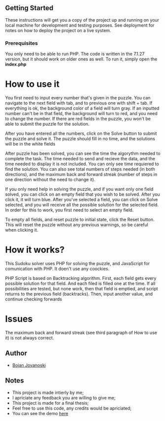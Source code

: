 ## Getting Started
These instructions will get you a copy of the project up and running on your local machine for development and testing purposes. See deployment for notes on how to deploy the project on a live system.
### Prerequisites
You only need to be able to run PHP. The code is written in the 7.1.27 version, but it should work on older ones as well.
To run it, simply open the **index.php**
# How to use it
You first need to input every number that's given in the puzzle. You can navigate to the next field with tab, and to previous one with shift + tab. If everything is ok, the background color of a field will turn gray. If an inputted number can't be in that field, the background will turn to red, and you need to change the number. If there are red fields in the puzzle, you won't be able to submit the puzzle for the solution.

After you have entered all the numbers, click on the Solve button to submit the puzzle and solve it. The puzzle should fill in no time, and the solutions will be in the white fields

After puzzle has been solved, you can see the time the algorythm needed to complete the task. The time needed to send and recieve the data, and the time needed to display it is not included. You can only see time requiered to find the solution. You can also see total numbers of steps needed (in both directions), and the maximum back and forward streak (number of steps in one direction without the need to change it).

If you only need help in solving the puzzle, and if you want only one field solved, you can click on an empty field that you wish to be solved. After you click it, it will turn blue. After you've selected a field, you can click on Solve selected, and you will receive all the possible solution for the selected field. In order for this to work, you first need to select an empty field.

To empty all fields, and reset puzzle to initial state, click the Reset button. This will reset the puzzle without any previous warnings, so be careful when clicking it.
# How it works?
This Sudoku solver uses PHP for solving the puzzle, and JavaScript for comunication with PHP. It doen't use any coockies.

PHP Script is based on Backtracking algorithm. First, each field gets every possible solution for that field. And each filed is filled one at the time. If all possibilities are tested, but none work, then that field is emptied, and script returns to the previous field (backtracks). Then, input another value, and continue checking forwards
# Issues
The maximum back and forward streak (see third paragraph of How to use it) is not always correct. 
## Author
 - [Bojan Jovanoski](www.jovanoskibojan.com)
 
## Notes
 - This project is made intierly by me;
 - I apriciate any feedback you are willing to give me;
 - This project is made for a final thesis;
 - Feel free to use this code, any credits would be apriciated;
 - You can see the demo [here](http://www.ai.jovanoskibojan.com)
